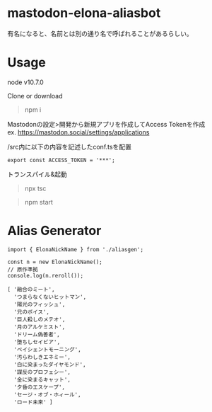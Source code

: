 # mastodon-elona-aliasbot
有名になると、名前とは別の通り名で呼ばれることがあるらしい。

# Usage
node v10.7.0

Clone or download

> npm i

Mastodonの設定>開発から新規アプリを作成してAccess Tokenを作成  
ex. https://mastodon.social/settings/applications

/src内に以下の内容を記述したconf.tsを配置
```
export const ACCESS_TOKEN = '***';
```

トランスパイル&起動
> npx tsc

> npm start

# Alias Generator
```
import { ElonaNickName } from './aliasgen';

const n = new ElonaNickName();
// 原作準拠
console.log(n.reroll());
```

```
[ '融合のミート',
  'つまらなくないヒットマン',
  '陽光のフィッシュ',
  '兄のボイス',
  '巨人殺しのメテオ',
  '月のアルケミスト',
  'ドリーム偽善者',
  '堕ちしセイビア',
  'ペイシェントモーニング',
  '汚らわしきエネミー',
  '白に染まったダイヤモンド',
  '謀反のプロフェシー',
  '金に染まるキャット',
  '夕昏のエスケープ',
  'セージ・オブ・ホィール',
  'ロード未来' ]
```